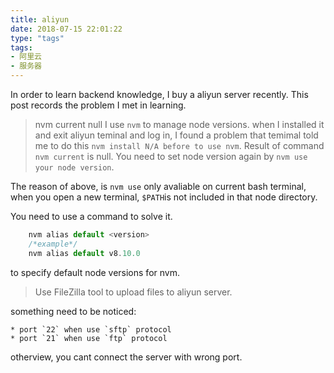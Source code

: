 ```yaml
---
title: aliyun
date: 2018-07-15 22:01:22
type: "tags"
tags:
- 阿里云
- 服务器
---
```


In order to learn backend knowledge, I buy a aliyun server recently. This post records the problem I met in learning.

> nvm current null
I use `nvm` to manage node versions. when I installed it and exit aliyun teminal and log in, I found a problem that temimal told me to do this `nvm install N/A before to use nvm`. Result of command `nvm current` is null. You need to set node version again by `nvm use your node version`.

The reason of above, is `nvm use` only avaliable on current bash terminal, when you open a new terminal, `$PATH`is not included in that node directory.

You need to use a command to solve it.
```javascript
    nvm alias default <version>
    /*example*/
    nvm alias default v8.10.0
```
 to specify default node versions for nvm.


 > Use FileZilla tool to upload files to aliyun server.

something need to be noticed: 
    
    * port `22` when use `sftp` protocol
    * port `21` when use `ftp` protocol

otherview, you cant connect the server with wrong port.
